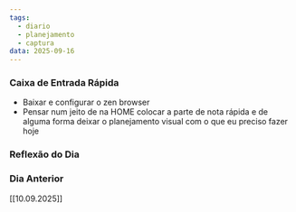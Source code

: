 ```yaml
---
tags:
  - diario
  - planejamento
  - captura
data: 2025-09-16
---
```


### Caixa de Entrada Rápida
- Baixar e configurar o zen browser
- Pensar num jeito de na HOME colocar a parte de nota rápida e de alguma forma deixar o planejamento visual com o que eu preciso fazer hoje

### Reflexão do Dia

### Dia Anterior
[[10.09.2025]]